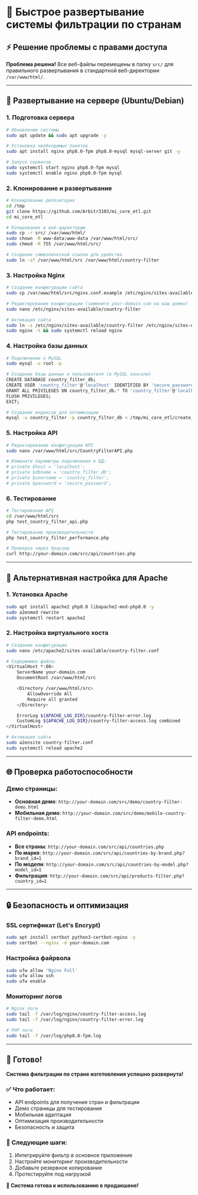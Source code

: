 # 🚀 Быстрое развертывание системы фильтрации по странам

## ⚡ Решение проблемы с правами доступа

**Проблема решена!** Все веб-файлы перемещены в папку `src/` для правильного развертывания в стандартной веб-директории `/var/www/html/`.

---

## 🎯 Развертывание на сервере (Ubuntu/Debian)

### 1. Подготовка сервера

```bash
# Обновление системы
sudo apt update && sudo apt upgrade -y

# Установка необходимых пакетов
sudo apt install nginx php8.0-fpm php8.0-mysql mysql-server git -y

# Запуск сервисов
sudo systemctl start nginx php8.0-fpm mysql
sudo systemctl enable nginx php8.0-fpm mysql
```

### 2. Клонирование и развертывание

```bash
# Клонирование репозитория
cd /tmp
git clone https://github.com/Arbitr3103/mi_core_etl.git
cd mi_core_etl

# Копирование в веб-директорию
sudo cp -r src/ /var/www/html/
sudo chown -R www-data:www-data /var/www/html/src/
sudo chmod -R 755 /var/www/html/src/

# Создание символической ссылки для удобства
sudo ln -sf /var/www/html/src /var/www/html/country-filter
```

### 3. Настройка Nginx

```bash
# Создание конфигурации сайта
sudo cp /var/www/html/src/nginx.conf.example /etc/nginx/sites-available/country-filter

# Редактирование конфигурации (замените your-domain.com на ваш домен)
sudo nano /etc/nginx/sites-available/country-filter

# Активация сайта
sudo ln -s /etc/nginx/sites-available/country-filter /etc/nginx/sites-enabled/
sudo nginx -t && sudo systemctl reload nginx
```

### 4. Настройка базы данных

```bash
# Подключение к MySQL
sudo mysql -u root -p

# Создание базы данных и пользователя (в MySQL консоли)
CREATE DATABASE country_filter_db;
CREATE USER 'country_filter'@'localhost' IDENTIFIED BY 'secure_password';
GRANT ALL PRIVILEGES ON country_filter_db.* TO 'country_filter'@'localhost';
FLUSH PRIVILEGES;
EXIT;

# Создание индексов для оптимизации
mysql -u country_filter -p country_filter_db < /tmp/mi_core_etl/create_country_filter_indexes.sql
```

### 5. Настройка API

```bash
# Редактирование конфигурации API
sudo nano /var/www/html/src/CountryFilterAPI.php

# Измените параметры подключения к БД:
# private $host = 'localhost';
# private $dbname = 'country_filter_db';
# private $username = 'country_filter';
# private $password = 'secure_password';
```

### 6. Тестирование

```bash
# Тестирование API
cd /var/www/html/src
php test_country_filter_api.php

# Тестирование производительности
php test_country_filter_performance.php

# Проверка через браузер
curl http://your-domain.com/src/api/countries.php
```

---

## 🔧 Альтернативная настройка для Apache

### 1. Установка Apache

```bash
sudo apt install apache2 php8.0 libapache2-mod-php8.0 -y
sudo a2enmod rewrite
sudo systemctl restart apache2
```

### 2. Настройка виртуального хоста

```bash
# Создание конфигурации
sudo nano /etc/apache2/sites-available/country-filter.conf

# Содержимое файла:
<VirtualHost *:80>
    ServerName your-domain.com
    DocumentRoot /var/www/html/src

    <Directory /var/www/html/src>
        AllowOverride All
        Require all granted
    </Directory>

    ErrorLog ${APACHE_LOG_DIR}/country-filter-error.log
    CustomLog ${APACHE_LOG_DIR}/country-filter-access.log combined
</VirtualHost>

# Активация сайта
sudo a2ensite country-filter.conf
sudo systemctl reload apache2
```

---

## 🌐 Проверка работоспособности

### Демо страницы:

- **Основная демо**: `http://your-domain.com/src/demo/country-filter-demo.html`
- **Мобильная демо**: `http://your-domain.com/src/demo/mobile-country-filter-demo.html`

### API endpoints:

- **Все страны**: `http://your-domain.com/src/api/countries.php`
- **По марке**: `http://your-domain.com/src/api/countries-by-brand.php?brand_id=1`
- **По модели**: `http://your-domain.com/src/api/countries-by-model.php?model_id=1`
- **Фильтрация**: `http://your-domain.com/src/api/products-filter.php?country_id=1`

---

## 🔒 Безопасность и оптимизация

### SSL сертификат (Let's Encrypt)

```bash
sudo apt install certbot python3-certbot-nginx -y
sudo certbot --nginx -d your-domain.com
```

### Настройка файрвола

```bash
sudo ufw allow 'Nginx Full'
sudo ufw allow ssh
sudo ufw enable
```

### Мониторинг логов

```bash
# Nginx логи
sudo tail -f /var/log/nginx/country-filter-access.log
sudo tail -f /var/log/nginx/country-filter-error.log

# PHP логи
sudo tail -f /var/log/php8.0-fpm.log
```

---

## 🎉 Готово!

**Система фильтрации по стране изготовления успешно развернута!**

### ✅ Что работает:

- API endpoints для получения стран и фильтрации
- Демо страницы для тестирования
- Мобильная адаптация
- Оптимизация производительности
- Безопасность и защита

### 🔗 Следующие шаги:

1. Интегрируйте фильтр в основное приложение
2. Настройте мониторинг производительности
3. Добавьте резервное копирование
4. Протестируйте под нагрузкой

**🚀 Система готова к использованию в продакшене!**
